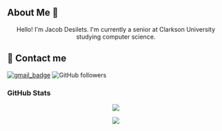 ## About Me 👋
<p align="center">
Hello! I'm Jacob Desilets. I'm currently a senior at Clarkson University studying computer science.
<p>

## 📧 Contact me

[![gmail_badge]](mailto:desilejf@clarkson.edu) ![GitHub followers](https://img.shields.io/github/followers/Person1080p?style=social)

### GitHub Stats

<p align="center">
    <a href="https://github.com/Person1080p">
    <img src="https://github-readme-stats.vercel.app/api/top-langs/?username=JacobDesilets">
    </a>
    <!-- DOCS: https://github.com/anuraghazra/github-readme-stats -->
</p>
<p align="center">
    <a href="https://github.com/Person1080p"><img src="https://github-readme-stats.vercel.app/api?username=JacobDesilets&theme=nord&show_icons=true"></a>
    <!-- DOCS: https://github.com/anuraghazra/github-readme-stats -->
</p>



[gmail_badge]: https://img.shields.io/badge/-cg462%40njit.edu-red?style=flat-square&logo=Gmail&logoColor=white&link=mailto:cg462@njit.edu
<!--
- 👋 Hi, I’m @JacobDesilets
- 👀 I’m interested in ...
- 🌱 I’m currently learning ...
- 💞️ I’m looking to collaborate on ...
- 📫 How to reach me ...
-->
<!---
JacobDesilets/JacobDesilets is a ✨ special ✨ repository because its `README.md` (this file) appears on your GitHub profile.
You can click the Preview link to take a look at your changes.
--->

